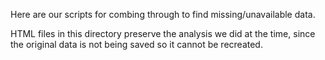 Here are our scripts for combing through to find missing/unavailable data.

HTML files in this directory preserve the analysis we did at the time, since the original data is not being saved so it cannot be recreated.